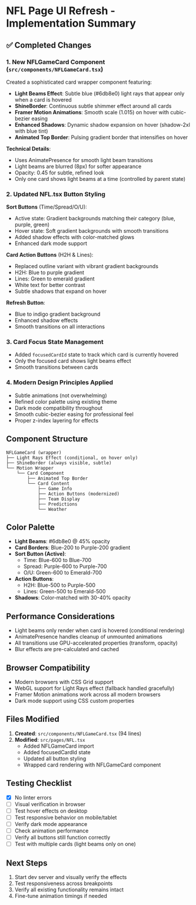 # NFL Page UI Refresh - Implementation Summary

## ✅ Completed Changes

### 1. New NFLGameCard Component (`src/components/NFLGameCard.tsx`)
Created a sophisticated card wrapper component featuring:
- **Light Beams Effect**: Subtle blue (#6db8e0) light rays that appear only when a card is hovered
- **ShineBorder**: Continuous subtle shimmer effect around all cards
- **Framer Motion Animations**: Smooth scale (1.015) on hover with cubic-bezier easing
- **Enhanced Shadows**: Dynamic shadow expansion on hover (shadow-2xl with blue tint)
- **Animated Top Border**: Pulsing gradient border that intensifies on hover

**Technical Details**:
- Uses AnimatePresence for smooth light beam transitions
- Light beams are blurred (8px) for softer appearance
- Opacity: 0.45 for subtle, refined look
- Only one card shows light beams at a time (controlled by parent state)

### 2. Updated NFL.tsx Button Styling

**Sort Buttons** (Time/Spread/O/U):
- Active state: Gradient backgrounds matching their category (blue, purple, green)
- Hover state: Soft gradient backgrounds with smooth transitions
- Added shadow effects with color-matched glows
- Enhanced dark mode support

**Card Action Buttons** (H2H & Lines):
- Replaced outline variant with vibrant gradient backgrounds
- H2H: Blue to purple gradient
- Lines: Green to emerald gradient
- White text for better contrast
- Subtle shadows that expand on hover

**Refresh Button**:
- Blue to indigo gradient background
- Enhanced shadow effects
- Smooth transitions on all interactions

### 3. Card Focus State Management
- Added `focusedCardId` state to track which card is currently hovered
- Only the focused card shows light beams effect
- Smooth transitions between cards

### 4. Modern Design Principles Applied
- Subtle animations (not overwhelming)
- Refined color palette using existing theme
- Dark mode compatibility throughout
- Smooth cubic-bezier easing for professional feel
- Proper z-index layering for effects

## Component Structure

```
NFLGameCard (wrapper)
├── Light Rays Effect (conditional, on hover only)
├── ShineBorder (always visible, subtle)
└── Motion Wrapper
    └── Card Component
        ├── Animated Top Border
        └── Card Content
            ├── Game Info
            ├── Action Buttons (modernized)
            ├── Team Display
            ├── Predictions
            └── Weather
```

## Color Palette

- **Light Beams**: #6db8e0 @ 45% opacity
- **Card Borders**: Blue-200 to Purple-200 gradient
- **Sort Button (Active)**: 
  - Time: Blue-600 to Blue-700
  - Spread: Purple-600 to Purple-700
  - O/U: Green-600 to Emerald-700
- **Action Buttons**:
  - H2H: Blue-500 to Purple-500
  - Lines: Green-500 to Emerald-500
- **Shadows**: Color-matched with 30-40% opacity

## Performance Considerations

- Light beams only render when card is hovered (conditional rendering)
- AnimatePresence handles cleanup of unmounted animations
- All transitions use GPU-accelerated properties (transform, opacity)
- Blur effects are pre-calculated and cached

## Browser Compatibility

- Modern browsers with CSS Grid support
- WebGL support for Light Rays effect (fallback handled gracefully)
- Framer Motion animations work across all modern browsers
- Dark mode support using CSS custom properties

## Files Modified

1. **Created**: `src/components/NFLGameCard.tsx` (94 lines)
2. **Modified**: `src/pages/NFL.tsx`
   - Added NFLGameCard import
   - Added focusedCardId state
   - Updated all button styling
   - Wrapped card rendering with NFLGameCard component

## Testing Checklist

- [x] No linter errors
- [ ] Visual verification in browser
- [ ] Test hover effects on desktop
- [ ] Test responsive behavior on mobile/tablet
- [ ] Verify dark mode appearance
- [ ] Check animation performance
- [ ] Verify all buttons still function correctly
- [ ] Test with multiple cards (light beams only on one)

## Next Steps

1. Start dev server and visually verify the effects
2. Test responsiveness across breakpoints
3. Verify all existing functionality remains intact
4. Fine-tune animation timings if needed

